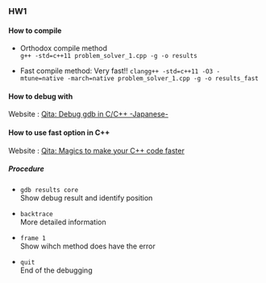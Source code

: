 ### HW1


#### How to compile
- Orthodox compile method  
  `g++ -std=c++11 problem_solver_1.cpp -g -o results`  
  
  
- Fast compile method: Very fast!!
  `clangg++ -std=c++11 -O3 -mtune=native -march=native problem_solver_1.cpp -g -o results_fast`  

#### How to debug with 
Website : [Qita:  Debug gdb in C/C++ -Japanese-](https://qiita.com/Aqua_ix/items/2e9d4fd2eb0fc4db22cb)  

#### How to use fast option in C++  
Website : [Qita: Magics to make your C++ code faster](https://qiita.com/kotauchisunsun/items/84e01c6fb621fcc1a647)

##### Procedure  
- `gdb results core`    
  Show debug result and identify position

- `backtrace`  
  More detailed information  

- `frame 1`  
  Show wihch method does have the error 

- `quit`   
  End of the debugging
